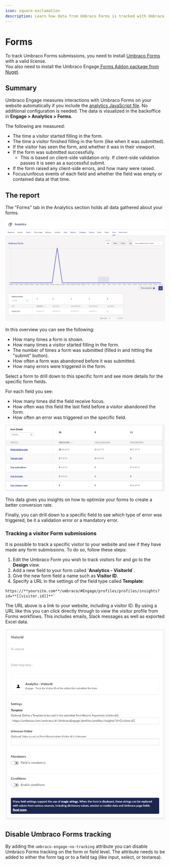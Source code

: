```yaml
---
icon: square-exclamation
description: Learn how data from Umbraco Forms is tracked with Umbraco Engage.
---
```


# Forms

To track Umbraco Forms submissions, you need to install [Umbraco Forms](https://umbraco.com/products/add-ons/forms/) with a valid license. \
You also need to install the Umbraco Engage[ Forms Addon package from Nuget](https://www.nuget.org/packages/uMarketingSuite.UmbracoForms).

## Summary

Umbraco Engage measures interactions with Umbraco Forms on your website automatically if you include the [analytics JavaScript file](../../../../analytics/clientside-events-and-additional-javascript-files/). No additional configuration is needed. The data is visualized in the backoffice in **Engage > Analytics > Forms**.

The following are measured:

* The time a visitor started filling in the form.
* The time a visitor finished filling in the form (like when it was submitted).
* If the visitor has seen the form, and whether it was in their viewport.
* If the form was submitted successfully.
  * This is based on client-side validation only. If client-side validation passes it is seen as a successful submit.
* If the form raised any client-side errors, and how many were raised.
* Focus/unfocus events of each field and whether the field was empty or contained data at that time.

## The report

The "Forms" tab in the Analytics section holds all data gathered about your forms.

![](../../.gitbook/assets/engage-analytics-forms.png)

In this overview you can see the following:

* How many times a form is shown.
* How many times a visitor started filling in the form.
* The number of times a form was submitted (filled in and hitting the "submit" button).
* How often a form was abandoned before it was submitted.
* How many errors were triggered in the form.

Select a form to drill down to this specific form and see more details for the specific form fields.

For each field you see:

* How many times did the field receive focus.
* How often was this field the last field before a visitor abandoned the form.
* How often an error was triggered on the specific field.

![](../../.gitbook/assets/engage-analytics-form-details.png)

This data gives you insights on how to optimize your forms to create a better conversion rate.

Finally, you can drill down to a specific field to see which type of error was triggered, be it a validation error or a mandatory error.

### Tracking a visitor Form submissions

It is possible to track a specific visitor to your website and see if they have made any form submissions. To do so, follow these steps:

1. Edit the Umbraco Form you wish to track visitors for and go to the **Design** view.
2. Add a new field to your form called '**Analytics - VisitorId**\`.
3. Give the new form field a name such as **Visitor ID**.
4. Specify a URL in the settings of the field type called **Template**:

```console
https://**yoursite.com**/umbraco/#Engage/profiles/profiles/insights?id=**[[visitor.id]]**`
```

The URL above is a link to your website, including a visitor ID. By using a URL like this you can click directly through to view the visitor profile from Forms workflows. This includes emails, Slack messages as well as exported Excel data.

![](../../.gitbook/assets/engage-analytics-forms-visitor-id2.png)

## Disable Umbraco Forms tracking

By adding the `umbraco-engage-no-tracking` attribute you can disable Umbraco Forms tracking on the form or field level. The attribute needs to be added to either the form tag or to a field tag (like input, select, or textarea).
